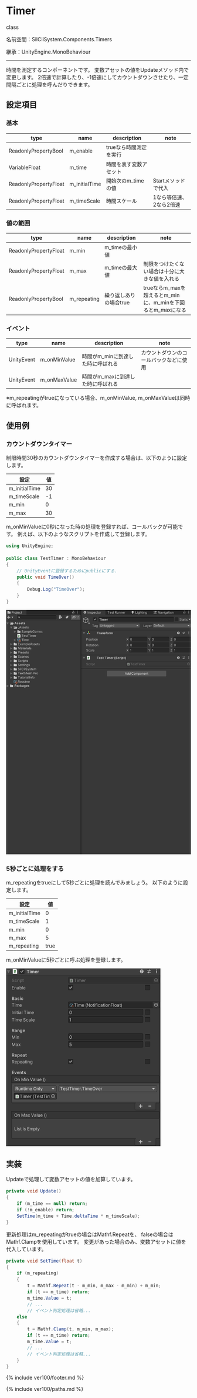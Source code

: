# Timer

class

名前空間：SilCilSystem.Components.Timers

継承：UnityEngine.MonoBehaviour

---

時間を測定するコンポーネントです。
変数アセットの値をUpdateメソッド内で変更します。
2倍速で計算したり、-1倍速にしてカウントダウンさせたり、一定間隔ごとに処理を呼んだりできます。

## 設定項目

### 基本

|type|name|description|note|
|-|-|-|-|
|ReadonlyPropertyBool|m_enable|trueなら時間測定を実行||
|VariableFloat|m_time|時間を表す変数アセット||
|ReadonlyPropertyFloat|m_initialTime|開始次のm_timeの値|Startメソッドで代入|
|ReadonlyPropertyFloat|m_timeScale|時間スケール|1なら等倍速、2なら2倍速|

### 値の範囲

|type|name|description|note|
|-|-|-|-|
|ReadonlyPropertyFloat|m_min|m_timeの最小値||
|ReadonlyPropertyFloat|m_max|m_timeの最大値|制限をつけたくない場合は十分に大きな値を入れる|
|ReadonlyPropertyBool|m_repeating|繰り返しありの場合true|trueならm_maxを超えるとm_minに、m_minを下回るとm_maxになる|

### イベント

|type|name|description|note|
|-|-|-|-|
|UnityEvent|m_onMinValue|時間がm_minに到達した時に呼ばれる|カウントダウンのコールバックなどに使用|
|UnityEvent|m_onMaxValue|時間がm_maxに到達した時に呼ばれる||

※m_repeatingがtrueになっている場合、m_onMinValue, m_onMaxValueは同時に呼ばれます。

## 使用例

### カウントダウンタイマー

制限時間30秒のカウントダウンタイマーを作成する場合は、以下のように設定します。

|設定|値|
|-|-|
|m_initialTime|30|
|m_timeScale|-1|
|m_min|0|
|m_max|30|

m_onMinValueに0秒になった時の処理を登録すれば、コールバックが可能です。
例えば、以下のようなスクリプトを作成して登録します。

```cs
using UnityEngine;

public class TestTimer : MonoBehaviour
{
    // UnityEventに登録するためにpublicにする.
    public void TimeOver()
    {
        Debug.Log("TimeOver");
    }
}
```

![カウントダウンタイマーをつくる][fig:CountDownTimer]

### 5秒ごとに処理をする

m_repeatingをtrueにして5秒ごとに処理を読んでみましょう。
以下のように設定します。

|設定|値|
|-|-|
|m_initialTime|0|
|m_timeScale|1|
|m_min|0|
|m_max|5|
|m_repeating|true|

m_onMinValueに5秒ごとに呼ぶ処理を登録します。

![5秒ごとに処理を行うタイマーを設定する][fig:RepeatingTimer]

## 実装

Updateで処理して変数アセットの値を加算しています。

```cs
private void Update()
{
    if (m_time == null) return;
    if (!m_enable) return;
    SetTime(m_time + Time.deltaTime * m_timeScale);
}
```

更新処理はm_repeatingがtrueの場合はMathf.Repeatを、
falseの場合はMathf.Clampを使用しています。
変更があった場合のみ、変数アセットに値を代入しています。

```cs
private void SetTime(float t)
{
    if (m_repeating)
    {
        t = Mathf.Repeat(t - m_min, m_max - m_min) + m_min;
        if (t == m_time) return;
        m_time.Value = t;
        // ...
        // イベント判定処理は省略...
    else
    {
        t = Mathf.Clamp(t, m_min, m_max);
        if (t == m_time) return;
        m_time.Value = t;
        // ...
        // イベント判定処理は省略...
    }
}
```

<!--- footer --->

{% include ver100/footer.md %}

<!--- 参照 --->

{% include ver100/paths.md %}

[fig:CountDownTimer]: Figures/CountDownTimer.gif
[fig:RepeatingTimer]: Figures/RepeatingTimer.png
